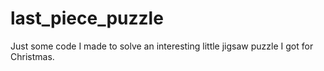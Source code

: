 last_piece_puzzle
=================

Just some code I made to solve an interesting little jigsaw puzzle I got for Christmas.
